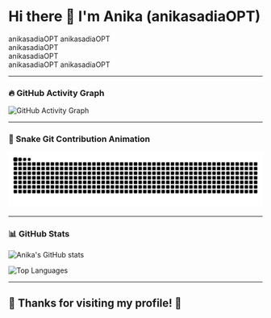# Hi there 👋 I'm Anika (anikasadiaOPT)

anikasadiaOPT anikasadiaOPT  
anikasadiaOPT  
anikasadiaOPT  
anikasadiaOPT anikasadiaOPT

---

### 🔥 GitHub Activity Graph
![GitHub Activity Graph](https://github-readme-activity-graph.cyclic.app/graph?username=anikasadiaOPT&theme=react-dark)

---

### 🐍 Snake Git Contribution Animation
![Snake animation](https://github.com/anikasadiaOPT/anikasadiaOPT/blob/output/github-contribution-grid-snake.svg)

---

### 📊 GitHub Stats
![Anika's GitHub stats](https://github-readme-stats.vercel.app/api?username=anikasadiaOPT&show_icons=true&theme=radical)

![Top Languages](https://github-readme-stats.vercel.app/api/top-langs/?username=anikasadiaOPT&layout=compact&theme=radical)

---

## 🌟 Thanks for visiting my profile! 🌟
